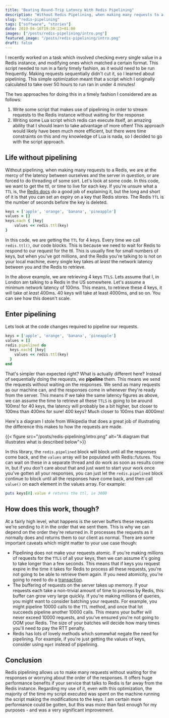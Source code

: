 ```yaml
---
title: "Beating Round-Trip Latency With Redis Pipelining"
description: "Without Redis Pipelining, when making many requests to a Redis, we are at the mercy of the latency between ourselves and the Redis server in question, or we're forced to use threading. To avoid this, we can pipeline our requests."
slug: "redis-pipelining"
tags: ["software", "stories"]
date: 2019-04-16T19:59:23+01:00
images: ["/posts/redis-pipelining/intro.png"]
featured_image: "/posts/redis-pipelining/intro.png"
draft: false
---
```


I recently worked on a task which involved checking every single value in a Redis instance, and modifying ones which matched a certain format. This script needed to run in a fairly timely fashion, as it would need to be run frequently. Making requests sequentially didn't cut it, so I learned about pipelining. This simple optimization meant that a script which I originally calculated to take over 50 hours to run ran in under 4 minutes!

The two approaches for doing this in a timely fashion I considered are as follows:

1. Write some script that makes use of pipelining in order to stream requests to the Redis instance without waiting for the response
2. Writing some Lua script which redis can execute itself, an amazing ability that I should learn to take advantage of more often! This approach would likely have been much more efficient, but there were time constraints on this and my knowledge of Lua is nada, so I decided to go with the script approach.

## Life without pipelining

Without pipelining, when making many requests to a Redis, we are at the mercy of the latency between ourselves and the server in question, or are forced to do threading of some sort. Let's look at some code. In this code, we want to get the ttl, or time to live for each key. If you're unsure what a `TTL` is, the [Redis docs](https://redis.io/commands/ttl) do a good job of explaining it, but the long and short of it is that you can set an expiry on a key that Redis stores. The Redis `TTL` is the number of seconds before the key is deleted.

```ruby
keys = ['apple', 'orange', 'banana', 'pineapple']
values = []
keys.each { |key|
    values << redis.ttl(key)
}
```

In this code, we are getting the `TTL` for 4 keys. Every time we call `redis.ttl()`, our code blocks. This is because we need to wait for Redis to respond to our request for the ttl. This is usually fine for small numbers of keys, but when you've got millions, and the Redis you're talking to is not on your local machine, every single key takes _at least_ the network latency between you and the Redis to retrieve.

In the above example, we are retrieving 4 keys `TTLS`. Lets assume that I, in London am talking to a Redis in the US somewhere. Let's assume a minimum network latency of 100ms. This means, to retrieve these 4 keys, it will take _at least_ 400ms. 40 keys will take at least 4000ms, and so on. You can see how this doesn't scale.

## Enter pipelining

Lets look at the code changes required to pipeline our requests.

```ruby
keys = ['apple', 'orange', 'banana', 'pineapple']
values = []
redis.pipelined do
  keys.each{ |key|
    values << redis.ttl(key)
  }
end
```

That's simpler than expected right? What is actually different here? Instead of sequentially doing the requests, we **pipeline** them. This means we send the requests without waiting on the responses. We send as many requests as our machine can, and the responses come in whenever they're ready from the server. This means if we take the same latency figures as above, we can assume the time to retrieve all these `TTLS` is going to be around 100ms! for 40 keys, the latency will probably be a bit higher, but closer to 100ms than 400ms for sure! 400 keys? Much closer to 100ms than 4000ms!

Here's a diagram I stole from Wikipedia that does a great job of illustrating the difference this makes to how the requests are made.

{{< figure src="/posts/redis-pipelining/intro.png" alt="A diagram that illustrates what is described below">}}

In this library, the `redis.pipelined` block will block until all the responses come back, and the `values` array will be populated with Redis::futures. You can wait on these in a separate thread and do work as soon as results come in, but if you don't care about that and just want to start your work once you've gotten all your responses, you can just let the `redis.pipelined` block continue to block until all the responses have come back, and then call `value()` on each element in the values array. For example:

```ruby
puts keys[0].value # returns the ttl, ie 3600
```

## How does this work, though?

At a fairly high level, what happens is the server buffers these requests we're sending to it in the order that we sent them. This is why we can depend on the order they're returned in. It processes the requests as it normally does and returns them to our client as normal. There are some important caveats which might matter to your use case though:

* Pipelining does not make your requests atomic. If you're making millions of requests for the `TTLS` of all your keys, then we can assume it's going to take longer than a few seconds. This means that if keys you request expire in the time it takes for Redis to process all these requests, you're not going to be able to retrieve them again. If you need atomicity, you're going to need to do a [transaction](https://redis.io/topics/transactions).
* The buffering of requests on the server takes up memory. If your requests each take a non-trivial amount of time to process by Redis, this buffer can grow very large quickly. If you're making millions of queries, you might want to consider batching your requests. For example, you might pipeline 10000 calls to the `TTL` method, and once that lot succeeds pipeline another 10000 calls. This means your buffer will never exceed 10000 requests, and you've ensured you're not going to OOM your Redis. The size of your batches will decide how many times you'll need to pay the RTT penalty.
* Redis has lots of lovely methods which somewhat negate the need for pipelining. For example, if you're just getting the values of keys, consider using `mget` instead of pipelining.

## Conclusion

Redis pipelining allows us to make many requests without waiting for the responses or worrying about the order of the responses. It offers huge performance benefits if your service that talks to Redis is far away from the Redis instance. Regarding my use of it, even with this optimization, the majority of the time my script executed was spent on the machine running the script making the modifications to the keys. I am certain more performance could be gotten, but this was more than fast enough for my purposes - and was a very significant improvement.
